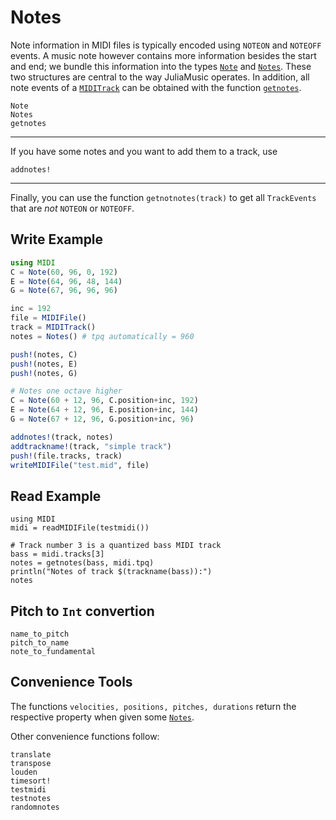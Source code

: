 # Notes

Note information in MIDI files is typically encoded using `NOTEON` and `NOTEOFF` events.
A music note however contains more information besides the start and end; we bundle this information into the types [`Note`](@ref) and [`Notes`](@ref).
These two structures are central to the way JuliaMusic operates.
In addition, all note events of a [`MIDITrack`](@ref) can be obtained with the function [`getnotes`](@ref).

```@docs
Note
Notes
getnotes
```
---

If you have some notes and you want to add them to a track, use
```@docs
addnotes!
```

---

Finally, you can use the function `getnotnotes(track)` to get all `TrackEvents`
that are *not* `NOTEON` or `NOTEOFF`.

## Write Example

```julia
using MIDI
C = Note(60, 96, 0, 192)
E = Note(64, 96, 48, 144)
G = Note(67, 96, 96, 96)

inc = 192
file = MIDIFile()
track = MIDITrack()
notes = Notes() # tpq automatically = 960

push!(notes, C)
push!(notes, E)
push!(notes, G)

# Notes one octave higher
C = Note(60 + 12, 96, C.position+inc, 192)
E = Note(64 + 12, 96, E.position+inc, 144)
G = Note(67 + 12, 96, G.position+inc, 96)

addnotes!(track, notes)
addtrackname!(track, "simple track")
push!(file.tracks, track)
writeMIDIFile("test.mid", file)
```

## Read Example
```@example midi
using MIDI
midi = readMIDIFile(testmidi())
```

```@example midi
# Track number 3 is a quantized bass MIDI track
bass = midi.tracks[3]
notes = getnotes(bass, midi.tpq)
println("Notes of track $(trackname(bass)):")
notes
```


## Pitch to `Int` convertion
```@docs
name_to_pitch
pitch_to_name
note_to_fundamental
```

## Convenience Tools

The functions `velocities, positions, pitches, durations` return
the respective property when given some [`Notes`](@ref).

Other convenience functions follow:
```@docs
translate
transpose
louden
timesort!
testmidi
testnotes
randomnotes
```
